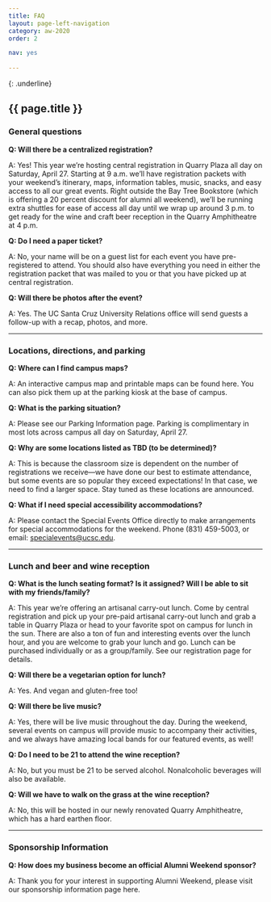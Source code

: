 ```yaml
---
title: FAQ
layout: page-left-navigation
category: aw-2020
order: 2

nav: yes
    
---
```

{: .underline}
## {{ page.title }}

### General questions 

**Q: Will there be a centralized registration?**

A: Yes! This year we’re hosting central registration in Quarry Plaza all day on Saturday, April 27. Starting at 9 a.m. we’ll have registration packets with your weekend’s itinerary, maps, information tables, music, snacks, and easy access to all our great events. Right outside the Bay Tree Bookstore (which is offering a 20 percent discount for alumni all weekend), we’ll be running extra shuttles for ease of access all day until we wrap up around 3 p.m. to get ready for the wine and craft beer reception in the Quarry Amphitheatre at 4 p.m.

**Q: Do I need a paper ticket?**

A: No, your name will be on a guest list for each event you have pre-registered to attend. You should also have everything you need in either the registration packet that was mailed to you or that you have picked up at central registration.

**Q: Will there be photos after the event?**

A: Yes. The UC Santa Cruz University Relations office will send guests a follow-up with a recap, photos, and more.

---

### Locations, directions, and parking

**Q: Where can I find campus maps?**

A: An interactive campus map and printable maps can be found here. You can also pick them up at the parking kiosk at the base of campus.

**Q: What is the parking situation?**

A: Please see our Parking Information page. Parking is complimentary in most lots across campus all day on Saturday, April 27. 

**Q: Why are some locations listed as TBD (to be determined)?**

A: This is because the classroom size is dependent on the number of registrations we receive—we have done our best to estimate attendance, but some events are so popular they exceed expectations! In that case, we need to find a larger space. Stay tuned as these locations are announced.

**Q: What if I need special accessibility accommodations?**

A: Please contact the Special Events Office directly to make arrangements for special accommodations for the weekend. Phone (831) 459-5003, or email: specialevents@ucsc.edu.

---

### Lunch and beer and wine reception

**Q: What is the lunch seating format? Is it assigned? Will I be able to sit with my friends/family?**

A: This year we’re offering an artisanal carry-out lunch. Come by central registration and pick up your pre-paid artisanal carry-out lunch and grab a table in Quarry Plaza or head to your favorite spot on campus for lunch in the sun. There are also a ton of fun and interesting events over the lunch hour, and you are welcome to grab your lunch and go. Lunch can be purchased individually or as a group/family. See our registration page for details.

**Q: Will there be a vegetarian option for lunch?**

A: Yes. And vegan and gluten-free too!

**Q: Will there be live music?**

A: Yes, there will be live music throughout the day. During the weekend, several events on campus will provide music to accompany their activities, and we always have amazing local bands for our featured events, as well!

**Q: Do I need to be 21 to attend the wine reception?**

A: No, but you must be 21 to be served alcohol. Nonalcoholic beverages will also be available. 

**Q: Will we have to walk on the grass at the wine reception?**

A: No, this will be hosted in our newly renovated Quarry Amphitheatre, which has a hard earthen floor.

---

### Sponsorship Information

**Q: How does my business become an official Alumni Weekend sponsor?**

A: Thank you for your interest in supporting Alumni Weekend, please visit our sponsorship information page here.